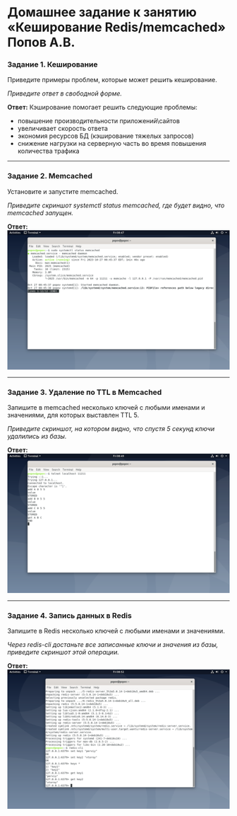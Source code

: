 # Домашнее задание к занятию «Кеширование Redis/memcached» Попов А.В.


### Задание 1. Кеширование 

Приведите примеры проблем, которые может решить кеширование. 

*Приведите ответ в свободной форме.*

**Ответ:** 
Кэширование помогает решить следующие проблемы:
- повышение производительности приложений\сайтов
- увеличивает скорость ответа
- экономия ресурсов БД (кэширование тяжелых запросов)
- снижение нагрузки на серверную часть во время повышения количества трафика 

---

### Задание 2. Memcached

Установите и запустите memcached.

*Приведите скриншот systemctl status memcached, где будет видно, что memcached запущен.*

**Ответ:**
![Image alt](https://github.com/goldcomru/SysAdmin/blob/main/%D0%BA%D1%8D%D1%88%201.png)

---

### Задание 3. Удаление по TTL в Memcached

Запишите в memcached несколько ключей с любыми именами и значениями, для которых выставлен TTL 5. 

*Приведите скриншот, на котором видно, что спустя 5 секунд ключи удалились из базы.*

**Ответ:**
![Image alt](https://github.com/goldcomru/SysAdmin/blob/main/%D0%BA%D1%8D%D1%88%202.png)

---

### Задание 4. Запись данных в Redis

Запишите в Redis несколько ключей с любыми именами и значениями. 

*Через redis-cli достаньте все записанные ключи и значения из базы, приведите скриншот этой операции.*

**Ответ:**
![Image alt](https://github.com/goldcomru/SysAdmin/blob/main/%D0%BA%D1%8D%D1%88%203.png)

